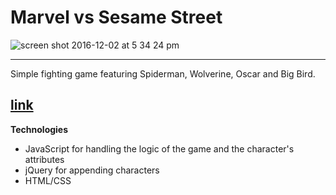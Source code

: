 # Marvel vs Sesame Street

![screen shot 2016-12-02 at 5 34 24 pm](https://cloud.githubusercontent.com/assets/19538076/20855728/ad77f5ac-b8b5-11e6-8f8e-711f12e35899.png)

----------
Simple fighting game featuring Spiderman, Wolverine, Oscar and Big Bird.

[link](https://marvel-vs-sesame-street.herokuapp.com/)
----------

**Technologies**

 - JavaScript for handling the logic of the game and the character's attributes
 - jQuery for appending characters
 - HTML/CSS
